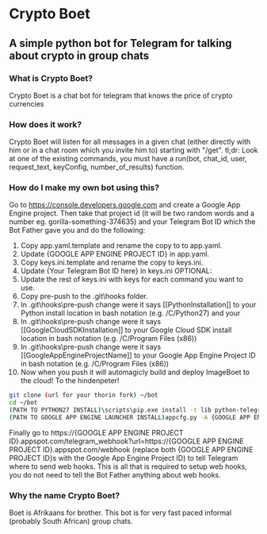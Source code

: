 # Crypto Boet
## A simple python bot for Telegram for talking about crypto in group chats

### What is Crypto Boet?
Crypto Boet is a chat bot for telegram that knows the price of crypto currencies

### How does it work?
Crypto Boet will listen for all messages in a given chat (either directly with him or in a chat room which you invite him to) starting with "/get".
tl;dr: Look at one of the existing commands, you must have a run(bot, chat_id, user, request_text, keyConfig, number_of_results) function.

### How do I make my own bot using this?
Go to https://console.developers.google.com and create a Google App Engine project. Then take that project id (it will be two random words and a number eg. gorilla-something-374635) and your Telegram Bot ID which the Bot Father gave you and do the following:

1. Copy app.yaml.template and rename the copy to to app.yaml.
2. Update {GOOGLE APP ENGINE PROJECT ID} in app.yaml.
3. Copy keys.ini.template and rename the copy to keys.ini.
4. Update {Your Telegram Bot ID here} in keys.ini 
OPTIONAL:
5. Update the rest of keys.ini with keys for each command you want to use.
6. Copy pre-push to the .git\hooks folder.
7. In .git\hooks\pre-push change were it says [[PythonInstallation]] to your Python install location in bash notation (e.g. /C/Python27) and your 
8. In .git\hooks\pre-push change were it says [[GoogleCloudSDKInstallation]] to your Google Cloud SDK install location in bash notation (e.g. /C/Program Files (x86))
9. In .git\hooks\pre-push change were it says [[GoogleAppEngineProjectName]] to your Google App Engine Project ID in bash notation (e.g. /C/Program Files (x86))
10. Now when you push it will automagicly build and deploy ImageBoet to the cloud! To the hindenpeter!

```bash
git clone (url for your thorin fork) ~/bot
cd ~/bot
(PATH TO PYTHON27 INSTALL)\scripts\pip.exe install -t lib python-telegram-bot google-api-python-client
(PATH TO GOOGLE APP ENGINE LAUNCHER INSTALL)appcfg.py -A {GOOGLE APP ENGINE PROJECT ID} update .
```

Finally go to https://{GOOGLE APP ENGINE PROJECT ID}.appspot.com/telegram_webhook?url=https://{GOOGLE APP ENGINE PROJECT ID}.appspot.com/webhook (replace both {GOOGLE APP ENGINE PROJECT ID}s with the Google App Engine Project ID) to tell Telegram where to send web hooks. This is all that is required to setup web hooks, you do not need to tell the Bot Father anything about web hooks.

### Why the name Crypto Boet?
Boet is Afrikaans for brother. This bot is for very fast paced informal (probably South African) group chats.
